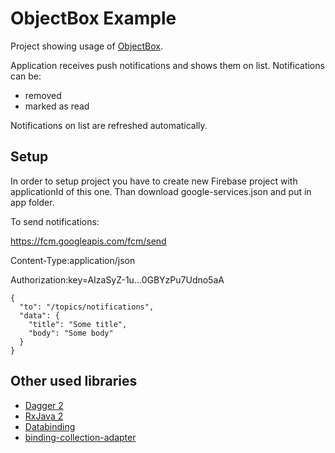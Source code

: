 # ObjectBox Example

Project showing usage of [ObjectBox](http://greenrobot.org/objectbox/).

Application receives push notifications and shows them on list. Notifications can be:
- removed
- marked as read

Notifications on list are refreshed automatically. 

## Setup

In order to setup project you have to create new Firebase project with applicationId of this one.
Than download google-services.json and put in app folder.

To send notifications:

https://fcm.googleapis.com/fcm/send

Content-Type:application/json

Authorization:key=AIzaSyZ-1u...0GBYzPu7Udno5aA

```
{
  "to": "/topics/notifications",
  "data": {
    "title": "Some title",
    "body": "Some body"
  }
}
```

## Other used libraries

- [Dagger 2](http://google.github.io/dagger/)
- [RxJava 2](https://github.com/ReactiveX/RxJava)
- [Databinding](https://developer.android.com/topic/libraries/data-binding/index.html)
- [binding-collection-adapter](https://github.com/evant/binding-collection-adapter)
